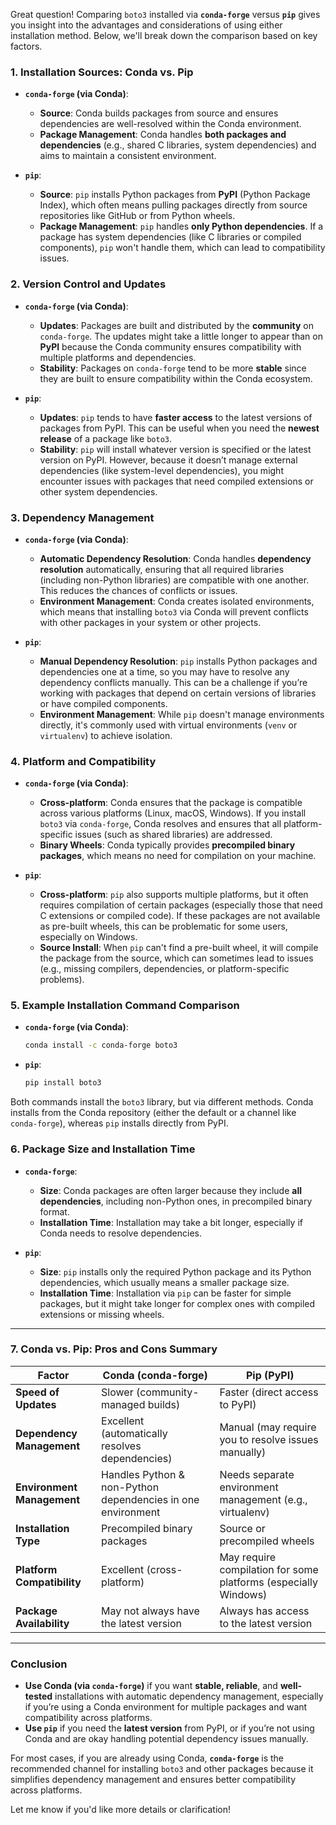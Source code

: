 Great question! Comparing `boto3` installed via **`conda-forge`** versus **`pip`** gives you insight into the advantages and considerations of using either installation method. Below, we'll break down the comparison based on key factors.

### 1. **Installation Sources: Conda vs. Pip**

* **`conda-forge` (via Conda)**:

  * **Source**: Conda builds packages from source and ensures dependencies are well-resolved within the Conda environment.
  * **Package Management**: Conda handles **both packages and dependencies** (e.g., shared C libraries, system dependencies) and aims to maintain a consistent environment.

* **`pip`**:

  * **Source**: `pip` installs Python packages from **PyPI** (Python Package Index), which often means pulling packages directly from source repositories like GitHub or from Python wheels.
  * **Package Management**: `pip` handles **only Python dependencies**. If a package has system dependencies (like C libraries or compiled components), `pip` won't handle them, which can lead to compatibility issues.

### 2. **Version Control and Updates**

* **`conda-forge` (via Conda)**:

  * **Updates**: Packages are built and distributed by the **community** on `conda-forge`. The updates might take a little longer to appear than on **PyPI** because the Conda community ensures compatibility with multiple platforms and dependencies.
  * **Stability**: Packages on `conda-forge` tend to be more **stable** since they are built to ensure compatibility within the Conda ecosystem.

* **`pip`**:

  * **Updates**: `pip` tends to have **faster access** to the latest versions of packages from PyPI. This can be useful when you need the **newest release** of a package like `boto3`.
  * **Stability**: `pip` will install whatever version is specified or the latest version on PyPI. However, because it doesn’t manage external dependencies (like system-level dependencies), you might encounter issues with packages that need compiled extensions or other system dependencies.

### 3. **Dependency Management**

* **`conda-forge` (via Conda)**:

  * **Automatic Dependency Resolution**: Conda handles **dependency resolution** automatically, ensuring that all required libraries (including non-Python libraries) are compatible with one another. This reduces the chances of conflicts or issues.
  * **Environment Management**: Conda creates isolated environments, which means that installing `boto3` via Conda will prevent conflicts with other packages in your system or other projects.

* **`pip`**:

  * **Manual Dependency Resolution**: `pip` installs Python packages and dependencies one at a time, so you may have to resolve any dependency conflicts manually. This can be a challenge if you’re working with packages that depend on certain versions of libraries or have compiled components.
  * **Environment Management**: While `pip` doesn't manage environments directly, it's commonly used with virtual environments (`venv` or `virtualenv`) to achieve isolation.

### 4. **Platform and Compatibility**

* **`conda-forge` (via Conda)**:

  * **Cross-platform**: Conda ensures that the package is compatible across various platforms (Linux, macOS, Windows). If you install `boto3` via `conda-forge`, Conda resolves and ensures that all platform-specific issues (such as shared libraries) are addressed.
  * **Binary Wheels**: Conda typically provides **precompiled binary packages**, which means no need for compilation on your machine.

* **`pip`**:

  * **Cross-platform**: `pip` also supports multiple platforms, but it often requires compilation of certain packages (especially those that need C extensions or compiled code). If these packages are not available as pre-built wheels, this can be problematic for some users, especially on Windows.
  * **Source Install**: When `pip` can't find a pre-built wheel, it will compile the package from the source, which can sometimes lead to issues (e.g., missing compilers, dependencies, or platform-specific problems).

### 5. **Example Installation Command Comparison**

* **`conda-forge` (via Conda)**:

  ```bash
  conda install -c conda-forge boto3
  ```

* **`pip`**:

  ```bash
  pip install boto3
  ```

Both commands install the `boto3` library, but via different methods. Conda installs from the Conda repository (either the default or a channel like `conda-forge`), whereas `pip` installs directly from PyPI.

### 6. **Package Size and Installation Time**

* **`conda-forge`**:

  * **Size**: Conda packages are often larger because they include **all dependencies**, including non-Python ones, in precompiled binary format.
  * **Installation Time**: Installation may take a bit longer, especially if Conda needs to resolve dependencies.

* **`pip`**:

  * **Size**: `pip` installs only the required Python package and its Python dependencies, which usually means a smaller package size.
  * **Installation Time**: Installation via `pip` can be faster for simple packages, but it might take longer for complex ones with compiled extensions or missing wheels.

---

### 7. **Conda vs. Pip: Pros and Cons Summary**

| **Factor**                 | **Conda (conda-forge)**                                     | **Pip (PyPI)**                                                  |
| -------------------------- | ----------------------------------------------------------- | --------------------------------------------------------------- |
| **Speed of Updates**       | Slower (community-managed builds)                           | Faster (direct access to PyPI)                                  |
| **Dependency Management**  | Excellent (automatically resolves dependencies)             | Manual (may require you to resolve issues manually)             |
| **Environment Management** | Handles Python & non-Python dependencies in one environment | Needs separate environment management (e.g., virtualenv)        |
| **Installation Type**      | Precompiled binary packages                                 | Source or precompiled wheels                                    |
| **Platform Compatibility** | Excellent (cross-platform)                                  | May require compilation for some platforms (especially Windows) |
| **Package Availability**   | May not always have the latest version                      | Always has access to the latest version                         |

---

### Conclusion

* **Use Conda (via `conda-forge`)** if you want **stable, reliable**, and **well-tested** installations with automatic dependency management, especially if you’re using a Conda environment for multiple packages and want compatibility across platforms.
* **Use `pip`** if you need the **latest version** from PyPI, or if you’re not using Conda and are okay handling potential dependency issues manually.

For most cases, if you are already using Conda, **`conda-forge`** is the recommended channel for installing `boto3` and other packages because it simplifies dependency management and ensures better compatibility across platforms.

Let me know if you'd like more details or clarification!
